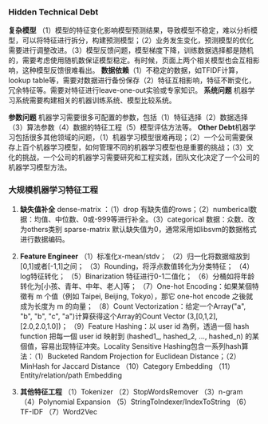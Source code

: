 ### Hidden Technical Debt
**复杂模型** （1）模型的特征变化影响模型预测结果，导致模型不稳定，难以分析模型，可以将特征进行拆分，构建预测模型；（2）业务发生变化，预测模型的优化需要进行调整改进。（3）模型反馈问题，模型梯度下降，训练数据选择都是随机的，需要考虑使用随机数保证模型稳定。有时候，页面上两个相关模型也会互相影响，这种模型反馈很难看出。
**数据依赖**（1）不稳定的数据，如TFIDF计算，lookup table等，需要对数据进行备份保存（2）特征互相影响，特征不断变化，冗余特征等。需要对特征进行leave-one-out实验或专家知识。
**系统问题** 机器学习系统需要构建相关的机器训练系统、模型比较系统。

**参数问题** 机器学习需要很多可配置的参数，包括（1）特征选择（2）数据选择（3）算法参数（4）数据的特征工程（5）模型评估方法等。
**Other Debt**机器学习包括很多其他领域的问题，（1）机器学习模型很难再现；（2）一个公司需要保存上百个机器学习模型，如何管理不同的机器学习模型也是重要的挑战；（3）文化的挑战，一个公司的机器学习需要研究和工程实践，团队文化决定了一个公司的机器学习模型方法。


### 大规模机器学习特征工程

1. **缺失值补全**
   dense-matrix ：（1）drop 有缺失值的rows；（2）numberical数据：均值、中位数、0或-999等进行补全。（3）categorical 数据：众数、改为others类别
   sparse-matrix 默认缺失值为0，通常采用如libsvm的数据格式进行数据编码。

2. **Feature Engineer**
（1）标准化x-mean/stdv；
（2）归一化将数据缩放到[0,1]或者[-1,1]之间；
（3）Rounding，将浮点数值转化为分类特征；
（4）log特征转化；
（5）Binarization 特征进行0-1二值化；
（6）分桶如将年龄转化为[小孩、青年、中年、老人]等；
（7）One-hot Encoding：如果某個特徵有 m 个值（例如 Taipei, Beijing, Tokyo），那它 one-hot encode 之後就成为长度为 m 的向量；
（8）Count Vectorization：给定一个Array("a", "b", "b", "c", "a")计算获得这个Array的Count Vector (3,[0,1,2],[2.0,2.0,1.0])；
（9）Feature Hashing：以 user id 為例，透過一個 hash function 把每一個 user id 映射到 (hashed1_, hashed_2, ..., hashed_n) 的某個值，容易出现特征冲突。Locality Sensitive Hashing包含一系列hash算法：（1）Bucketed Random Projection for  Euclidean Distance；（2）MinHash for Jaccard Distance
（10）Category Embedding
（11）Entity/relation/path Embedding

3. **其他特征工程**
（1）Tokenizer
（2）StopWordsRemover
（3）n-gram
（4）Polynomial Expansion
（5）StringToIndexer/IndexToString
（6）TF-IDF
（7）Word2Vec

